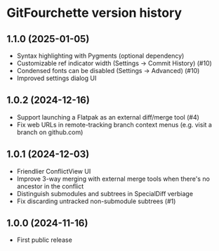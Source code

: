 # GitFourchette version history

## 1.1.0 (2025-01-05)

- Syntax highlighting with Pygments (optional dependency)
- Customizable ref indicator width (Settings → Commit History) (#10)
- Condensed fonts can be disabled (Settings → Advanced) (#10)
- Improved settings dialog UI

## 1.0.2 (2024-12-16)

- Support launching a Flatpak as an external diff/merge tool (#4)
- Fix web URLs in remote-tracking branch context menus (e.g. visit a branch on github.com)

## 1.0.1 (2024-12-03)

- Friendlier ConflictView UI
- Improve 3-way merging with external merge tools when there's no ancestor in the conflict
- Distinguish submodules and subtrees in SpecialDiff verbiage
- Fix discarding untracked non-submodule subtrees (#1)

## 1.0.0 (2024-11-16)

- First public release
